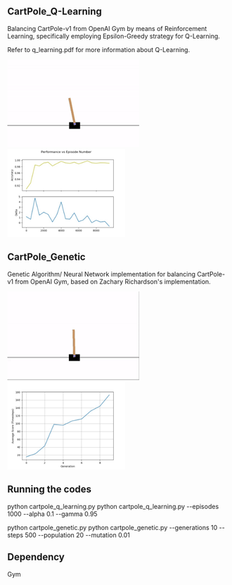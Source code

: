 ## CartPole_Q-Learning
Balancing CartPole-v1 from OpenAI Gym by means of Reinforcement Learning, 
specifically employing Epsilon-Greedy strategy for Q-Learning.

Refer to q_learning.pdf for more information about
Q-Learning.

<img src="gifs/cartpole_q_learning.gif" width = "300"><img src="output_plots/cartpole_q_learning.jpg" width = "267.5">

## CartPole_Genetic
Genetic Algorithm/ Neural Network implementation for 
balancing CartPole-v1 from OpenAI Gym, based on 
Zachary Richardson's implementation.

<img src="gifs/cartpole_genetic.gif" width = "300"><img src="output_plots/cartpole_genetic.jpg" width = "267.5">

## Running the codes

python cartpole_q_learning.py
python cartpole_q_learning.py --episodes 1000 --alpha 0.1 --gamma 0.95

python cartpole_genetic.py
python cartpole_genetic.py --generations 10 --steps 500 --population 20 --mutation 0.01

## Dependency
Gym
